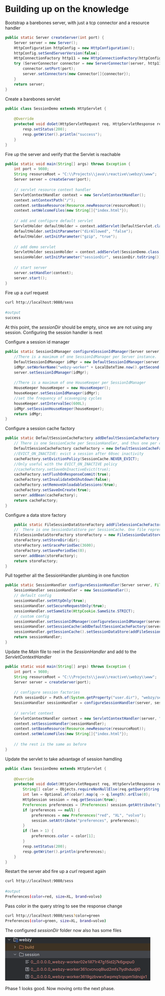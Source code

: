# Building up on the knowledge

Bootstrap a barebones server, with just a tcp connector and a resource handler

```java
public static Server createServer(int port) {
    Server server = new Server();
    HttpConfiguration httpConfig = new HttpConfiguration();
    httpConfig.setSendServerVersion(false);
    HttpConnectionFactory http11 = new HttpConnectionFactory(httpConfig);
    try (ServerConnector connector = new ServerConnector(server, http11)) {
        connector.setPort(port);
        server.setConnectors(new Connector[]{connector});
    }
    return server;
}
```

Create a barebones servlet

```java
public class SessionDemo extends HttpServlet {

    @Override
    protected void doGet(HttpServletRequest req, HttpServletResponse resp) throws ServletException, IOException {
        resp.setStatus(200);
        resp.getWriter().println("success");
    }
}
```

Fire up the server and verify that the Servlet is reachable

```java
public static void main(String[] args) throws Exception {
    int port = 9080;
    String resourceRoot = "C:\\Projects\\java\\reactive\\webzy\\www";
    Server server = createServer(port);

    // servlet resource context handler
    ServletContextHandler context = new ServletContextHandler();
    context.setContextPath("/");
    context.setBaseResource(Resource.newResource(resourceRoot));
    context.setWelcomeFiles(new String[]{"index.html"});

    // add and configure default servlet
    ServletHolder defaultHolder = context.addServlet(DefaultServlet.class, "/");
    defaultHolder.setInitParameter("dirAllowed", "false");
    defaultHolder.setInitParameter("gzip", "true");

    // add demo servlet
    ServletHolder sessionHolder = context.addServlet(SessionDemo.class, "/sess");
    sessionHolder.setInitParameter("sessionDir", sessionDir.toString());

    // start server
    server.setHandler(context);
    server.start();
}
```

Fire up a _curl_ request

```bash
curl http://localhost:9080/sess

#output
success
```

At this point, the _sessionDir_ should be empty, since we are not using any session. Configuring the session handler is
next

Configure a session id manager

```java
public static SessionIdManager configureSessionIdManager(Server server) throws Exception {
    //There is a maximum of one SessionIdManager per Server instance.
    DefaultSessionIdManager idMgr = new DefaultSessionIdManager(server);
    idMgr.setWorkerName("webzy-worker" + LocalDateTime.now().getSecond());
    server.setSessionIdManager(idMgr);

    //There is a maximum of one HouseKeeper per SessionIdManager
    HouseKeeper houseKeeper = new HouseKeeper();
    houseKeeper.setSessionIdManager(idMgr);
    //set the frequency of scavenging cycles
    houseKeeper.setIntervalSec(600L);
    idMgr.setSessionHouseKeeper(houseKeeper);
    return idMgr;
}
```

Configure a session cache factory

```java
public static DefaultSessionCacheFactory addDefaultSessionCacheFactory(Server server) {
    // There is one SessionCache per SessionHandler, and thus one per context.
    DefaultSessionCacheFactory cacheFactory = new DefaultSessionCacheFactory();
    //EVICT_ON_INACTIVE: evict a session after 60sec inactivity
    cacheFactory.setEvictionPolicy(SessionCache.NEVER_EVICT);
    //Only useful with the EVICT_ON_INACTIVE policy
    //cacheFactory.setSaveOnInactiveEvict(true);
    cacheFactory.setFlushOnResponseCommit(true);
    cacheFactory.setInvalidateOnShutdown(false);
    cacheFactory.setRemoveUnloadableSessions(true);
    cacheFactory.setSaveOnCreate(true);
    server.addBean(cacheFactory);
    return cacheFactory;
}
```

Configure a data store factory

```java
    public static FileSessionDataStoreFactory addFileSessionCacheFactory(Server server, File dir) {
    //  There is one SessionDataStore per SessionCache. One file represents one session in one context.
    FileSessionDataStoreFactory storeFactory = new FileSessionDataStoreFactory();
    storeFactory.setStoreDir(dir);
    storeFactory.setGracePeriodSec(3600);
    storeFactory.setSavePeriodSec(0);
    server.addBean(storeFactory);
    return storeFactory;
}
```

Pull together all the SessionHandler plumbing in one function

```java
public static SessionHandler configureSessionHandler(Server server, File dir) throws Exception {
    SessionHandler sessionHandler = new SessionHandler();
    // default config
    sessionHandler.setHttpOnly(true);
    sessionHandler.setSecureRequestOnly(true);
    sessionHandler.setSameSite(HttpCookie.SameSite.STRICT);
    // custom config
    sessionHandler.setSessionIdManager(configureSessionIdManager(server));
    sessionHandler.setSessionCache(addDefaultSessionCacheFactory(server).newSessionCache(sessionHandler));
    sessionHandler.getSessionCache().setSessionDataStore(addFileSessionCacheFactory(server, dir).getSessionDataStore(sessionHandler));
    return sessionHandler;
}
```

Update the _Main_ file to reel in the _SessionHandler_ and add to the _ServletContextHandler_

```java
public static void main(String[] args) throws Exception {
    int port = 9080;
    String resourceRoot = "C:\\Projects\\java\\reactive\\webzy\\www";
    Server server = createServer(port);

    // configure session factories
    Path sessionDir = Path.of(System.getProperty("user.dir"), "webzy/session");
    SessionHandler sessionHandler = configureSessionHandler(server, sessionDir.toFile());

    // servlet context
    ServletContextHandler context = new ServletContextHandler(server, "/");
    context.setSessionHandler(sessionHandler);
    context.setBaseResource(Resource.newResource(resourceRoot));
    context.setWelcomeFiles(new String[]{"index.html"});

    // the rest is the same as before
}
```

Update the servlet to take advantage of session hamdling

```java
public class SessionDemo extends HttpServlet {

    @Override
    protected void doGet(HttpServletRequest req, HttpServletResponse resp) throws ServletException, IOException {
        String[] color = Objects.requireNonNullElse(req.getQueryString(), "expecting a color parameter in the query string").split("=");
        int len = Optional.of(color).map(q -> q.length).orElse(0);
        HttpSession session = req.getSession(true);
        Preferences preferences = (Preferences) session.getAttribute("preferences");
        if (preferences == null) {
            preferences = new Preferences("red", "XL", "volvo");
            session.setAttribute("preferences", preferences);
        }
        if (len > 1) {
            preferences.color = color[1];
        }
        resp.setStatus(200);
        resp.getWriter().println(preferences);
    }
}
```

Restart the server abd fire up a _curl_ request again

```bash
curl http://localhost:9080/sess

#output
Preferences(color=red, size=XL, brand=volvo)
```

Pass color in the query string to see the response change

```bash
curl http://localhost:9080/sess?color=green
Preferences(color=green, size=XL, brand=volvo)
```

The configured _sessionDir_ folder now also has some files

![img.png](www/img/img.png)

Phase 1 looks good. Now moving onto the next phase.

